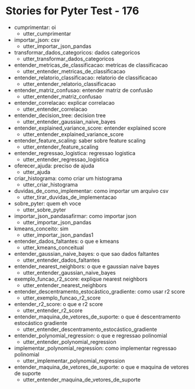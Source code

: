 # Stories for Pyter Test - 176

* cumprimentar: oi
  * utter_cumprimentar
* importar_json: csv
  * utter_importar_json_pandas
* transformar_dados_categoricos: dados categoricos
  * utter_transformar_dados_categoricos
* entender_metricas_de_classificacao: metricas de classificacao
  * utter_entender_metricas_de_classificacao
* entender_relatorio_classificacao: relatorio de classificacao
  * utter_entender_relatorio_classificacao
* entender_matriz_confusao: entender matriz de confusão
  * utter_entender_matriz_confusao
* entender_correlacao: explicar correlacao
  * utter_entender_correlacao
* entender_decision_tree: decision tree
  * utter_entender_gaussian_naive_bayes
* entender_explained_variance_score: entender explained score
  * utter_entender_explained_variance_score
* entender_feature_scaling: saber sobre feature scaling
  * utter_entender_feature_scaling
* entender_regressao_logistica: regressao logistica
  * utter_entender_regressao_logistica
* oferecer_ajuda: preciso de ajuda
  * utter_ajuda
* criar_histograma: como criar um histograma
  * utter_criar_histograma
* duvidas_de_como_implementar: como importar um arquivo csv
  * utter_tirar_duvidas_de_implementacao
* sobre_pyter: quem eh voce
  * utter_sobre_pyter
* importar_json_pandasafirmar: como importar json
  * utter_importar_json_pandas
* kmeans_conceito: sim
  * utter_importar_json_pandas1
* entender_dados_faltantes: o que e kmeans
  * utter_kmeans_conceitual
* entender_gaussian_naive_bayes: o que sao dados faltantes
  * utter_entender_dados_faltantes
* entender_nearest_neighbors: o que e gaussian naive bayes
  * utter_entender_gaussian_naive_bayes
* exemplo_funcao_r2_score: explique nearest neighbors
  * utter_entender_nearest_neighbors
* entender_descentramento_estocástico_gradiente: como usar r2 score
	 - utter_exemplo_funcao_r2_score
* entender_r2_score: o que e r2 score
	 - utter_entender_r2_score
* entender_maquina_de_vetores_de_suporte: o que é descentramento estocástico gradiente
	 - utter_entender_descentramento_estocástico_gradiente
* entender_polynomial_regression: o que e regressao polinomial
	 - utter_entender_polynomial_regression
* implementar_polynomial_regression: como implementar regressao polinomial
	- utter_implementar_polynomial_regression
* entender_maquina_de_vetores_de_suporte: o que e maquina de vetores de suporte
	 - utter_entender_maquina_de_vetores_de_suporte
